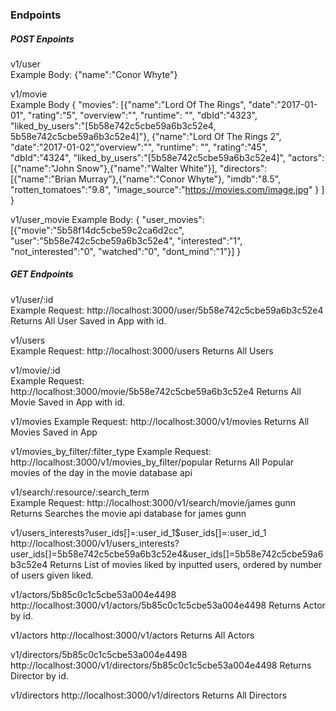 ### Endpoints

##### POST Enpoints
   v1/user 		
   Example Body: 
   {"name":"Conor Whyte"}

   v1/movie 		
   Example Body
   { "movies": [{"name":"Lord Of The Rings", "date":"2017-01-01", "rating":"5", "overview":"", "runtime": "", "dbId":"4323", "liked_by_users":"[5b58e742c5cbe59a6b3c52e4, 5b58e742c5cbe59a6b3c52e4]"}, {"name":"Lord Of The Rings 2", "date":"2017-01-02","overview":"", "runtime": "", "rating":"45", "dbId":"4324", "liked_by_users":"[5b58e742c5cbe59a6b3c52e4]", 
   "actors":[{"name":"John Snow"},{"name":"Walter White"}], "directors":[{"name":"Brian Murray"},{"name":"Conor Whyte"}, "imdb":"8.5", "rotten_tomatoes":"9.8", "image_source":"https://movies.com/image.jpg" } ] }

   v1/user_movie 
   Example Body:
   { "user_movies": [{"movie":"5b58f14dc5cbe59c2ca6d2cc", "user":"5b58e742c5cbe59a6b3c52e4", "interested":"1", "not_interested":"0", "watched":"0", "dont_mind":"1"}] }		

##### GET Endpoints
   v1/user/:id 		
   Example Request:
   http://localhost:3000/user/5b58e742c5cbe59a6b3c52e4
   Returns
   All User Saved in App with id.

   v1/users       
   Example Request:
   http://localhost:3000/users
   Returns
   All Users

   v1/movie/:id 	
   Example Request:
   http://localhost:3000/movie/5b58e742c5cbe59a6b3c52e4	
   Returns
   All Movie Saved in App with id.

   v1/movies 
   Example Request:
   http://localhost:3000/v1/movies
   Returns
   All Movies Saved in App


   v1/movies_by_filter/:filter_type 
   Example Request:
   http://localhost:3000/v1/movies_by_filter/popular
   Returns
   All Popular movies of the day in the movie database api

   v1/search/:resource/:search_term 	
   Example Request:
   http://localhost:3000/v1/search/movie/james gunn
   Returns
   Searches the movie api database for james gunn


   v1/users_interests?user_ids[]=:user_id_1$user_ids[]=:user_id_1
   http://localhost:3000/v1/users_interests?user_ids[]=5b58e742c5cbe59a6b3c52e4&user_ids[]=5b58e742c5cbe59a6b3c52e4
   Returns
   List of movies liked by inputted users, ordered by number of users given liked. 


   v1/actors/5b85c0c1c5cbe53a004e4498
   http://localhost:3000/v1/actors/5b85c0c1c5cbe53a004e4498
   Returns 
   Actor by id. 

   v1/actors
   http://localhost:3000/v1/actors
   Returns 
   All Actors

   v1/directors/5b85c0c1c5cbe53a004e4498
   http://localhost:3000/v1/directors/5b85c0c1c5cbe53a004e4498
   Returns 
   Director by id. 

   v1/directors
   http://localhost:3000/v1/directors
   Returns 
   All Directors



